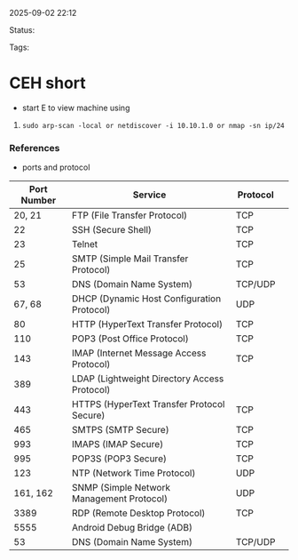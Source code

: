 2025-09-02 22:12

Status:

Tags:

# CEH short

- start E to view machine using 
1. `` sudo arp-scan -local or netdiscover -i 10.10.1.0 or nmap -sn ip/24  ``



### References
- ports and protocol

| **Port Number** | **Service**                                  | **Protocol** |     |
| --------------- | -------------------------------------------- | ------------ | --- |
| 20, 21          | FTP (File Transfer Protocol)                 | TCP          |     |
| 22              | SSH (Secure Shell)                           | TCP          |     |
| 23              | Telnet                                       | TCP          |     |
| 25              | SMTP (Simple Mail Transfer Protocol)         | TCP          |     |
| 53              | DNS (Domain Name System)                     | TCP/UDP      |     |
| 67, 68          | DHCP (Dynamic Host Configuration Protocol)   | UDP          |     |
| 80              | HTTP (HyperText Transfer Protocol)           | TCP          |     |
| 110             | POP3 (Post Office Protocol)                  | TCP          |     |
| 143             | IMAP (Internet Message Access Protocol)      | TCP          |     |
| 389             | LDAP (Lightweight Directory Access Protocol) |              |     |
| 443             | HTTPS (HyperText Transfer Protocol Secure)   | TCP          |     |
| 465             | SMTPS (SMTP Secure)                          | TCP          |     |
| 993             | IMAPS (IMAP Secure)                          | TCP          |     |
| 995             | POP3S (POP3 Secure)                          | TCP          |     |
| 123             | NTP (Network Time Protocol)                  | UDP          |     |
| 161, 162        | SNMP (Simple Network Management Protocol)    | UDP          |     |
| 3389            | RDP (Remote Desktop Protocol)                | TCP          |     |
| 5555            | Android Debug Bridge (ADB)                   |              |     |
| 53              | DNS (Domain Name System)                     | TCP/UDP      |     |